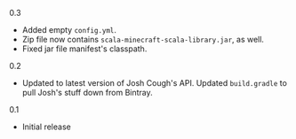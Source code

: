 0.3
* Added empty `config.yml`.
* Zip file now contains `scala-minecraft-scala-library.jar`, as well.
* Fixed jar file manifest's classpath.

0.2
* Updated to latest version of Josh Cough's API. Updated `build.gradle`
  to pull Josh's stuff down from Bintray.

0.1
* Initial release
